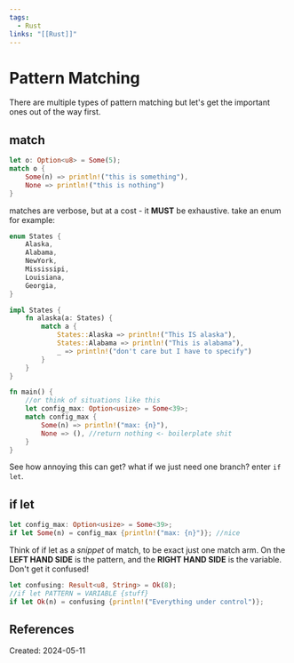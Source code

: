 ```yaml
---
tags:
  - Rust
links: "[[Rust]]"
---
```

# Pattern Matching
There are multiple types of pattern matching but let's get the important ones out of the way first.

## match
```rust
let o: Option<u8> = Some(5);
match o {
	Some(n) => println!("this is something"),
	None => println!("this is nothing")
}
```
matches are verbose, but at a cost - it **MUST** be exhaustive. take an enum for example:
```rust
enum States {
	Alaska,
	Alabama,
	NewYork,
	Mississipi,
	Louisiana,
	Georgia,
}

impl States {
	fn alaska(a: States) {
		match a {
			States::Alaska => println!("This IS alaska"),
			States::Alabama => println!("This is alabama"),
			_ => println!("don't care but I have to specify")
		}
	}
}

fn main() {
	//or think of situations like this
	let config_max: Option<usize> = Some<39>;
	match config_max {
		Some(n) => println!("max: {n}"),
		None => (), //return nothing <- boilerplate shit
	}
}
```
See how annoying this can get? what if we just need one branch? enter ```if let```.

## if let
```rust
let config_max: Option<usize> = Some<39>;
if let Some(n) = config_max {println!("max: {n}")}; //nice
```
Think of if let as a _snippet_ of match, to be exact just one match arm. On the **LEFT HAND SIDE** is the pattern, and the **RIGHT HAND SIDE** is the variable. Don't get it confused!
```rust
let confusing: Result<u8, String> = Ok(8);
//if let PATTERN = VARIABLE {stuff}
if let Ok(n) = confusing {println!("Everything under control")};
```

## References

Created: 2024-05-11